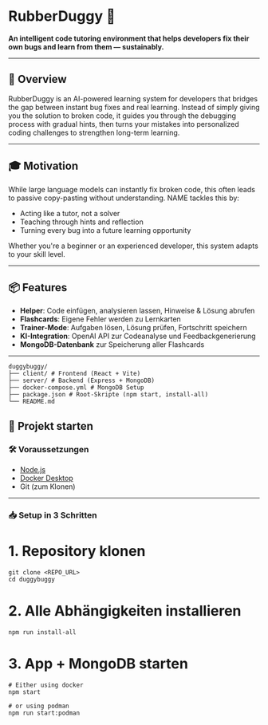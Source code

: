 # RubberDuggy 🦆

**An intelligent code tutoring environment that helps developers fix their own bugs and learn from them — sustainably.**

---

## 🚀 Overview

RubberDuggy is an AI-powered learning system for developers that bridges the gap between instant bug fixes and real learning. Instead of simply giving you the solution to broken code, it guides you through the debugging process with gradual hints, then turns your mistakes into personalized coding challenges to strengthen long-term learning.

---

## 🎓 Motivation

While large language models can instantly fix broken code, this often leads to passive copy-pasting without understanding. NAME tackles this by:

* Acting like a tutor, not a solver
* Teaching through hints and reflection
* Turning every bug into a future learning opportunity

Whether you're a beginner or an experienced developer, this system adapts to your skill level.

---

## 📦 Features

- **Helper**: Code einfügen, analysieren lassen, Hinweise & Lösung abrufen
- **Flashcards**: Eigene Fehler werden zu Lernkarten
- **Trainer-Mode**: Aufgaben lösen, Lösung prüfen, Fortschritt speichern
- **KI-Integration**: OpenAI API zur Codeanalyse und Feedbackgenerierung
- **MongoDB-Datenbank** zur Speicherung aller Flashcards

---

```
duggybuggy/
├── client/ # Frontend (React + Vite)
├── server/ # Backend (Express + MongoDB)
├── docker-compose.yml # MongoDB Setup
├── package.json # Root-Skripte (npm start, install-all)
└── README.md
```

## 🚀 Projekt starten

### 🛠 Voraussetzungen

- [Node.js](https://nodejs.org/)
- [Docker Desktop](https://www.docker.com/products/docker-desktop)
- Git (zum Klonen)

---

### 📥 Setup in 3 Schritten


# 1. Repository klonen
```
git clone <REPO_URL>
cd duggybuggy
```

# 2. Alle Abhängigkeiten installieren
```
npm run install-all
```

# 3. App + MongoDB starten
```
# Either using docker
npm start

# or using podman
npm run start:podman
```
